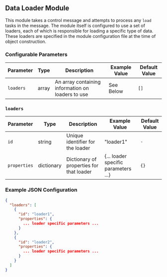 <!--
SPDX-FileCopyrightText: Copyright (c) 2022-2023, NVIDIA CORPORATION & AFFILIATES. All rights reserved.
SPDX-License-Identifier: Apache-2.0

Licensed under the Apache License, Version 2.0 (the "License");
you may not use this file except in compliance with the License.
You may obtain a copy of the License at

http://www.apache.org/licenses/LICENSE-2.0

Unless required by applicable law or agreed to in writing, software
distributed under the License is distributed on an "AS IS" BASIS,
WITHOUT WARRANTIES OR CONDITIONS OF ANY KIND, either express or implied.
See the License for the specific language governing permissions and
limitations under the License.
-->

## Data Loader Module

This module takes a control message and attempts to process any `load` tasks in the message. The module itself is
configured to use a set of loaders, each of which is responsible for loading a specific type of data. These loaders
are specified in the module configuration file at the time of object construction.

### Configurable Parameters

| Parameter | Type  | Description                                       | Example Value |  Default Value  |
|-----------|-------|---------------------------------------------------|---------------|-----------------|
| `loaders` | array | An array containing information on loaders to use | See Below     | `[]`            |

### `loaders`

| Parameter    | Type       | Description                              | Example Value                          | Default Value |
|--------------|------------|------------------------------------------|----------------------------------------|---------------|
| `id`         | string     | Unique identifier for the loader         | "loader1"                              | `-`           |
| `properties` | dictionary | Dictionary of properties for that loader | {... loader specific parameters ...}   | `{}`          |

### Example JSON Configuration

```json
{
  "loaders": [
    {
      "id": "loader1",
      "properties": {
        ... loader specific parameters ...
      }
    },
    {
      "id": "loader2",
      "properties": {
        ... loader specific parameters ...
      }
    }
  ]
}
```
